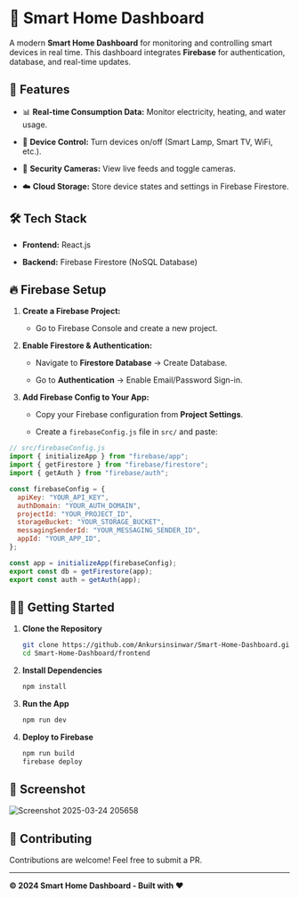🏡 Smart Home Dashboard
=======================

A modern **Smart Home Dashboard** for monitoring and controlling smart devices in real time. This dashboard integrates **Firebase** for authentication, database, and real-time updates.

🚀 Features
-----------

-   📊 **Real-time Consumption Data:** Monitor electricity, heating, and water usage.

-   🔌 **Device Control:** Turn devices on/off (Smart Lamp, Smart TV, WiFi, etc.).

-   🎥 **Security Cameras:** View live feeds and toggle cameras.

-   ☁️ **Cloud Storage:** Store device states and settings in Firebase Firestore.

🛠️ Tech Stack
--------------

-   **Frontend:** React.js

-   **Backend:** Firebase Firestore (NoSQL Database)



🔥 Firebase Setup
-----------------

1.  **Create a Firebase Project:**

    -   Go to Firebase Console and create a new project.

2.  **Enable Firestore & Authentication:**

    -   Navigate to **Firestore Database** → Create Database.

    -   Go to **Authentication** → Enable Email/Password Sign-in.

3.  **Add Firebase Config to Your App:**

    -   Copy your Firebase configuration from **Project Settings**.

    -   Create a `firebaseConfig.js` file in `src/` and paste:

```javascript
// src/firebaseConfig.js
import { initializeApp } from "firebase/app";
import { getFirestore } from "firebase/firestore";
import { getAuth } from "firebase/auth";

const firebaseConfig = {
  apiKey: "YOUR_API_KEY",
  authDomain: "YOUR_AUTH_DOMAIN",
  projectId: "YOUR_PROJECT_ID",
  storageBucket: "YOUR_STORAGE_BUCKET",
  messagingSenderId: "YOUR_MESSAGING_SENDER_ID",
  appId: "YOUR_APP_ID",
};

const app = initializeApp(firebaseConfig);
export const db = getFirestore(app);
export const auth = getAuth(app);
```

🏃‍♂️ Getting Started
---------------------

1.  **Clone the Repository**

    ```sh
    git clone https://github.com/Ankursinsinwar/Smart-Home-Dashboard.git
    cd Smart-Home-Dashboard/frontend
    ```

2.  **Install Dependencies**

    ```sh
    npm install
    ```

4.  **Run the App**

    ```sh
    npm run dev
    ```

6.  **Deploy to Firebase**

    ```sh
    npm run build
    firebase deploy
    ```

📸 Screenshot
-------------

![Screenshot 2025-03-24 205658](https://github.com/user-attachments/assets/2e70aef0-6d79-48fc-8d2e-5c24f880b09a)


🤝 Contributing
---------------

Contributions are welcome! Feel free to submit a PR.

* * * * *

**© 2024 Smart Home Dashboard - Built with ❤️**
